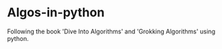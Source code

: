 # Algos-in-python
Following the book 'Dive Into Algorithms' and 'Grokking Algorithms' using python.
